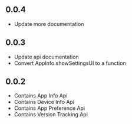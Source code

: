 ## 0.0.4
* Update more documentation

## 0.0.3
* Update api documentation
* Convert AppInfo.showSettingsUI to a function

## 0.0.2

* Contains App Info Api
* Contains Device Info Api
* Contains App Preference Api
* Contains Version Tracking Api
